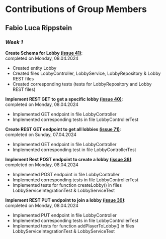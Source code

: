 # Contributions of Group Members

## Fabio Luca Rippstein

### *Week 1*

**Create Schema for Lobby [(issue 41)](https://github.com/orgs/sopra-fs24-group-24/projects/2/views/1?pane=issue&itemId=57329485)**: </br>
completed on Monday, 08.04.2024

- Created entity Lobby
- Created files LobbyController, LobbyService, LobbyRepository & Lobby REST files
- Created corresponding tests (tests for LobbyRepository and Lobby REST files)</br>

**Implement REST GET to get a specific lobby [(issue 40)](https://github.com/orgs/sopra-fs24-group-24/projects/2/views/1?pane=issue&itemId=57329484)**: </br>
completed on Monday, 08.04.2024

- Implemented GET endpoint in file LobbyController
- Implemented corresponding tests in file LobbyControllerTest

**Create REST GET endpoint to get all lobbies [(issue 71)](https://github.com/orgs/sopra-fs24-group-24/projects/2/views/1?pane=issue&itemId=57329510)**: </br>
completed on Sunday, 07.04.2024

- Implemented GET endpoint in file LobbyController
- Implemented corresponding test in file LobbyControllerTest

**Implement Rest POST endpoint to create a lobby [(issue 38)](https://github.com/orgs/sopra-fs24-group-24/projects/2/views/1?pane=issue&itemId=57329481)**: </br>
completed on Monday, 08.04.2024

- Implemented POST endpoint in file LobbyController
- Implemented corresponding tests in file LobbyControllerTest
- Implemented tests for function createLobby() in files LobbyServiceIntegrationTest & LobbyServiceTest

**Implement REST PUT endpoint to join a lobby [(issue 39)](https://github.com/orgs/sopra-fs24-group-24/projects/2/views/1?pane=issue&itemId=57329483)**:</br>
completed on Monday, 08.04.2024

- Implemented PUT endpoint in file LobbyController
- Implemented corresponding tests in file LobbyControllerTest
- Implemented tests for function addPlayerToLobby() in files LobbyServiceIntegrationTest & LobbyServiceTest


 